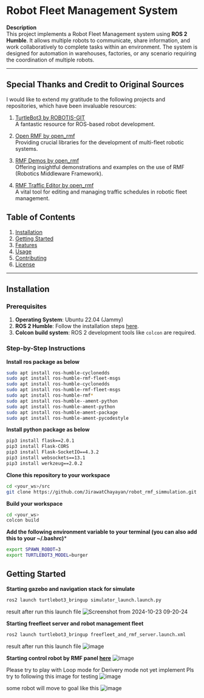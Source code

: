 # Robot Fleet Management System

**Description**  
This project implements a Robot Fleet Management system using **ROS 2 Humble**. It allows multiple robots to communicate, 
share information, and work collaboratively to complete tasks within an environment. The system is designed for automation in warehouses, 
factories, or any scenario requiring the coordination of multiple robots.

---

## Special Thanks and Credit to Original Sources

I would like to extend my gratitude to the following projects and repositories, which have been invaluable resources:

1. [TurtleBot3 by ROBOTIS-GIT](https://github.com/ROBOTIS-GIT/turtlebot3/tree/humble-devel)  
   A fantastic resource for ROS-based robot development.

2. [Open RMF by open_rmf](https://github.com/open-rmf)  
   Providing crucial libraries for the development of multi-fleet robotic systems.

3. [RMF Demos by open_rmf](https://github.com/open-rmf/rmf_demos)  
   Offering insightful demonstrations and examples on the use of RMF (Robotics Middleware Framework).

4. [RMF Traffic Editor by open_rmf](https://github.com/open-rmf/rmf_traffic_editor)  
   A vital tool for editing and managing traffic schedules in robotic fleet management.


## Table of Contents

1. [Installation](#installation)
2. [Getting Started](#getting-started)
3. [Features](#features)
4. [Usage](#usage)
5. [Contributing](#contributing)
6. [License](#license)

---

## Installation

### Prerequisites

1. **Operating System**: Ubuntu 22.04 (Jammy)
2. **ROS 2 Humble**: Follow the installation steps [here](https://docs.ros.org/en/humble/Installation.html).
3. **Colcon build system**: ROS 2 development tools like `colcon` are required.

### Step-by-Step Instructions

**Install ros package as below**
   ```bash
   sudo apt install ros-humble-cyclonedds
   sudo apt install ros-humble-rmf-fleet-msgs
   sudo apt install ros-humble-cyclonedds
   sudo apt install ros-humble-rmf-fleet-msgs
   sudo apt install ros-humble-rmf*
   sudo apt install ros-humble--ament-python
   sudo apt install ros-humble-ament-python
   sudo apt install ros-humble-ament-package 
   sudo apt install ros-humble-ament-pycodestyle 
   ```
**Install python package as below**
   ```bash
   pip3 install flask==2.0.1
   pip3 install Flask-CORS
   pip3 install Flask-SocketIO==4.3.2
   pip3 install websockets==13.1
   pip3 install werkzeug==2.0.2
   ```
**Clone this repository to your workspace**
   ```bash
   cd <your_ws>/src
   git clone https://github.com/JirawatChayayan/robot_rmf_simmulation.git .
   ```
**Build your workspace**
   ```bash
   cd <your_ws>
   colcon build
   ```
**Add the following environment variable to your terminal (you can also add this to your ~/.bashrc)***
   ```bash
   export SPAWN_ROBOT=3
   export TURTLEBOT3_MODEL=burger
   ```

## Getting Started

**Starting gazebo and navigation stack for simulate**
   ```bash
   ros2 launch turtlebot3_bringup simulator_launch.launch.py 
   ```
result after run this launch file 
![Screenshot from 2024-10-23 09-20-24](https://github.com/user-attachments/assets/fc5708fd-d95f-4f56-8fac-0d11ddfabebd)

**Starting freefleet server and robot management fleet**
   ```bash
   ros2 launch turtlebot3_bringup freefleet_and_rmf_server.launch.xml
   ```
result after run this launch file 
![image](https://github.com/user-attachments/assets/01fa95ef-4712-49b6-ba5d-2335a8f440bb)

**Starting control robot by RMF panel [here](https://open-rmf.github.io/rmf-panel-js/)**
![image](https://github.com/user-attachments/assets/80ca5381-2109-4fb9-bd51-f22ccc72ca12)

Please try to play with Loop mode for Derivery mode not yet implement Pls try to following this image for testing
![image](https://github.com/user-attachments/assets/fea9140f-ea4b-496f-9d6f-eb364b6d4c99)

some robot will move to goal like this 
![image](https://github.com/user-attachments/assets/7f59f51b-dda3-4bb1-8502-6bde016594a9)






